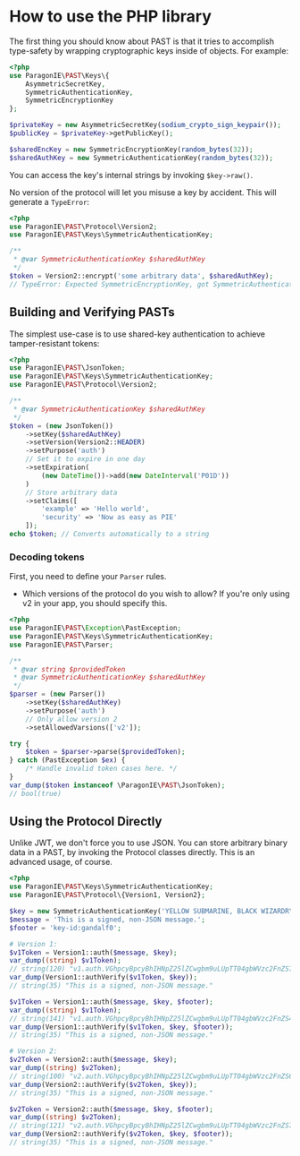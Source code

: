 # How to use the PHP library

The first thing you should know about PAST is that it tries to accomplish
type-safety by wrapping cryptographic keys inside of objects. For example:

```php
<?php
use ParagonIE\PAST\Keys\{
    AsymmetricSecretKey,
    SymmetricAuthenticationKey,
    SymmetricEncryptionKey    
};

$privateKey = new AsymmetricSecretKey(sodium_crypto_sign_keypair());
$publicKey = $privateKey->getPublicKey();

$sharedEncKey = new SymmetricEncryptionKey(random_bytes(32));
$sharedAuthKey = new SymmetricAuthenticationKey(random_bytes(32));
```

You can access the key's internal strings by invoking `$key->raw()`. 

No version of the protocol will let you misuse a key by accident.
This will generate a `TypeError`:

```php
<?php
use ParagonIE\PAST\Protocol\Version2;
use ParagonIE\PAST\Keys\SymmetricAuthenticationKey;

/**
 * @var SymmetricAuthenticationKey $sharedAuthKey
 */
$token = Version2::encrypt('some arbitrary data', $sharedAuthKey); 
// TypeError: Expected SymmetricEncryptionKey, got SymmetricAuthenticationKey.
```

## Building and Verifying PASTs

The simplest use-case is to use shared-key authentication
to achieve tamper-resistant tokens:

```php
<?php
use ParagonIE\PAST\JsonToken;
use ParagonIE\PAST\Keys\SymmetricAuthenticationKey;
use ParagonIE\PAST\Protocol\Version2;

/**
 * @var SymmetricAuthenticationKey $sharedAuthKey
 */
$token = (new JsonToken())
    ->setKey($sharedAuthKey)
    ->setVersion(Version2::HEADER)
    ->setPurpose('auth')
    // Set it to expire in one day
    ->setExpiration(
        (new DateTime())->add(new DateInterval('P01D'))
    )
    // Store arbitrary data
    ->setClaims([
        'example' => 'Hello world',
        'security' => 'Now as easy as PIE'
    ]);
echo $token; // Converts automatically to a string
```

### Decoding tokens

First, you need to define your `Parser` rules.

* Which versions of the protocol do you wish to allow? If you're only
  using v2 in your app, you should specify this.

```php
<?php
use ParagonIE\PAST\Exception\PastException;
use ParagonIE\PAST\Keys\SymmetricAuthenticationKey;
use ParagonIE\PAST\Parser;

/**
 * @var string $providedToken
 * @var SymmetricAuthenticationKey $sharedAuthKey
 */
$parser = (new Parser())
    ->setKey($sharedAuthKey)
    ->setPurpose('auth')
    // Only allow version 2
    ->setAllowedVarsions(['v2']);

try {
    $token = $parser->parse($providedToken);
} catch (PastException $ex) {
    /* Handle invalid token cases here. */
}
var_dump($token instanceof \ParagonIE\PAST\JsonToken);
// bool(true)
```

## Using the Protocol Directly

Unlike JWT, we don't force you to use JSON. You can store arbitrary binary
data in a PAST, by invoking the Protocol classes directly. This is an advanced
usage, of course.

```php
<?php
use ParagonIE\PAST\Keys\SymmetricAuthenticationKey;
use ParagonIE\PAST\Protocol\{Version1, Version2};

$key = new SymmetricAuthenticationKey('YELLOW SUBMARINE, BLACK WIZARDRY');
$message = 'This is a signed, non-JSON message.';
$footer = 'key-id:gandalf0';

# Version 1:
$v1Token = Version1::auth($message, $key);
var_dump((string) $v1Token);
// string(120) "v1.auth.VGhpcyBpcyBhIHNpZ25lZCwgbm9uLUpTT04gbWVzc2FnZS7oOqvKH5vRLbtFUt9aCpj07IQ0xep-XyaUitfocuZHI4KTE2XvvPxxFwpprODHu48="
var_dump(Version1::authVerify($v1Token, $key));
// string(35) "This is a signed, non-JSON message."

$v1Token = Version1::auth($message, $key, $footer);
var_dump((string) $v1Token);
// string(141) "v1.auth.VGhpcyBpcyBhIHNpZ25lZCwgbm9uLUpTT04gbWVzc2FnZS4-OUI1gPNfKbXnlri80cOL09sAeDPufbFZPtDJtBYJHvw-paFOJB7c_idufcwFxYs=.a2V5LWlkOmdhbmRhbGYw"
var_dump(Version1::authVerify($v1Token, $key, $footer));
// string(35) "This is a signed, non-JSON message."

# Version 2:
$v2Token = Version2::auth($message, $key);
var_dump((string) $v2Token);
// string(100) "v2.auth.VGhpcyBpcyBhIHNpZ25lZCwgbm9uLUpTT04gbWVzc2FnZS6oHEOlDwiHeyJ2gKEISXF24i2ZraSPyNXUTYQX-V3siA=="
var_dump(Version2::authVerify($v2Token, $key));
// string(35) "This is a signed, non-JSON message."

$v2Token = Version2::auth($message, $key, $footer);
var_dump((string) $v2Token);
// string(121) "v2.auth.VGhpcyBpcyBhIHNpZ25lZCwgbm9uLUpTT04gbWVzc2FnZS7NoNXmf0CVrTmfso33FW1FCXOevPgWvvZoAvyu1d07wA==.a2V5LWlkOmdhbmRhbGYw"
var_dump(Version2::authVerify($v2Token, $key, $footer));
// string(35) "This is a signed, non-JSON message."
```
